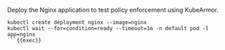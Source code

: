Deploy the Nginx application to test policy enforcement using KubeArmor.

```
kubectl create deployment nginx --image=nginx
kubectl wait --for=condition=ready --timeout=1m -n default pod -l app=nginx
```{{exec}}

